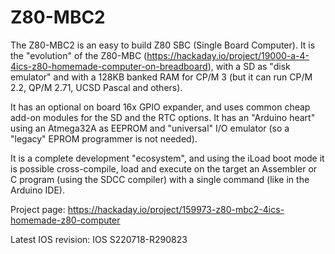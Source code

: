 # Z80-MBC2

The Z80-MBC2 is an easy to build Z80 SBC (Single Board Computer). It is the "evolution" of the Z80-MBC (https://hackaday.io/project/19000-a-4-4ics-z80-homemade-computer-on-breadboard), with a SD as "disk emulator" and with a 128KB banked RAM for CP/M 3 (but it can run CP/M 2.2, QP/M 2.71, UCSD Pascal and others).

It has an optional on board 16x GPIO expander, and uses common cheap add-on modules for the SD and the RTC options. It has an "Arduino heart" using an Atmega32A as EEPROM and "universal" I/O emulator (so a "legacy" EPROM programmer is not needed).

It is a complete development "ecosystem", and using the iLoad boot mode it is possible cross-compile, load and execute on the target an Assembler or C program (using the SDCC compiler) with a single command (like in the Arduino IDE). 

Project page: https://hackaday.io/project/159973-z80-mbc2-4ics-homemade-z80-computer

Latest IOS revision: IOS S220718-R290823
